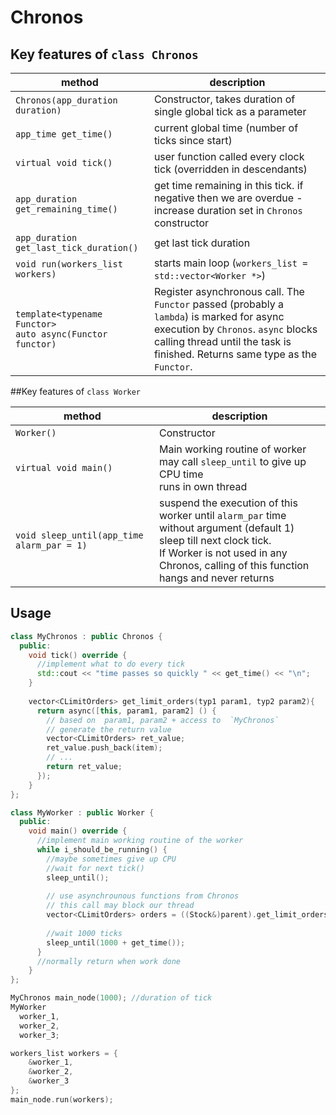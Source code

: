 # Chronos

## Key features of `class Chronos`

| method                                                         | description                                                                                                                                                                                                      |
|----------------------------------------------------------------|------------------------------------------------------------------------------------------------------------------------------------------------------------------------------------------------------------------|
| `Chronos(app_duration duration)`                               | Constructor, takes duration of single global tick as a parameter                                                                                                                                                 |
| `app_time get_time()`                                          | current global time (number of ticks since start)                                                                                                                                                                |
| `virtual void tick()`                                          | user function called every clock tick (overridden in descendants)                                                                                                                                                |
| `app_duration get_remaining_time()`                            | get time remaining in this tick. if negative then we are overdue - increase duration set in `Chronos` constructor                                                                                                |
| `app_duration get_last_tick_duration()`                        | get last tick duration                                                                                                                                                                                           |
| `void run(workers_list workers)`                               | starts main loop  (`workers_list = std::vector<Worker *>`)                                                                                                                                                       |
| `template<typename Functor>`<br/>`auto async(Functor functor)` | Register asynchronous call. The `Functor` passed (probably a `lambda`) is marked for async execution by `Chronos`. `async` blocks calling thread until the task is finished. Returns same type as the `Functor`. |


##Key features of `class Worker`


| method                                     | description                                                                                                                                                                                                           |
|--------------------------------------------|-----------------------------------------------------------------------------------------------------------------------------------------------------------------------------------------------------------------------|
| `Worker()`                                 | Constructor                                                                                                                                                                                                           |
| `virtual void main()`                      | Main working routine of worker <br/> may call `sleep_until` to give up CPU time <br/>runs in own thread                                                                                                               |
| `void sleep_until(app_time alarm_par = 1)` | suspend the execution of this worker until `alarm_par` time <br/>without argument (default 1) sleep till next clock tick.<br/> If Worker is not used in any Chronos, calling of this function hangs and never returns |

## Usage

```c++
class MyChronos : public Chronos {
  public:
    void tick() override {
      //implement what to do every tick
      std::cout << "time passes so quickly " << get_time() << "\n";
    }
        
    vector<CLimitOrders> get_limit_orders(typ1 param1, typ2 param2){
      return async([this, param1, param2] () {
        // based on  param1, param2 + access to  `MyChronos`
        // generate the return value
        vector<CLimitOrders> ret_value;
        ret_value.push_back(item);
        // ...
        return ret_value;
      });
    }      
};

class MyWorker : public Worker {
  public:
    void main() override {
      //implement main working routine of the worker
      while i_should_be_running() {
        //maybe sometimes give up CPU
        //wait for next tick()
        sleep_until();
        
        // use asynchrounous functions from Chronos
        // this call may block our thread
        vector<CLimitOrders> orders = ((Stock&)parent).get_limit_orders(1,2);
       
        //wait 1000 ticks
        sleep_until(1000 + get_time());
      }
      //normally return when work done 
    }
};

MyChronos main_node(1000); //duration of tick
MyWorker 
  worker_1,
  worker_2,
  worker_3;

workers_list workers = {
    &worker_1,
    &worker_2,
    &worker_3
};
main_node.run(workers);

```